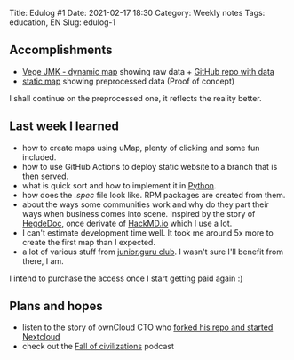 Title: Edulog #1
Date: 2021-02-17 18:30
Category: Weekly notes
Tags: education, EN
Slug: edulog-1

## Accomplishments

- [Vege JMK - dynamic map](https://umap.openstreetmap.fr/en/map/vege-jmk_557579) showing raw data + [GitHub repo with data](https://github.com/befeleme/vegan_JMK)
- [static map](https://umap.openstreetmap.fr/en/map/veg-jmk-preprocessed_563879) showing preprocessed data (Proof of concept)

I shall continue on the preprocessed one, it reflects the reality better.

## Last week I learned

- how to create maps using uMap, plenty of clicking and some fun included.
- how to use GitHub Actions to deploy static website to a branch that is then served.
- what is quick sort and how to implement it in [Python](https://stackabuse.com/quicksort-in-python/).
- how does the _.spec_ file look like. RPM packages are created from them.
- about the ways some communities work and why do they part their ways when business comes into scene.
Inspired by the story of [HegdeDoc](https://hedgedoc.org/history/), once derivate of [HackMD.io](https://hackmd.io/) which I use a lot.
- I can't estimate development time well. It took me around 5x more to create the first map than I expected.
- a lot of various stuff from [junior.guru club](https://junior.guru/club/). I wasn't sure I'll benefit from there, I am. 

I intend to purchase the access once I start getting paid again :)

## Plans and hopes

- listen to the story of ownCloud CTO who [forked his repo and started Nextcloud](https://archive.fosdem.org/2018/schedule/event/nextcloud/)
- check out the [Fall of civilizations](https://fallofcivilizationspodcast.com/) podcast 
